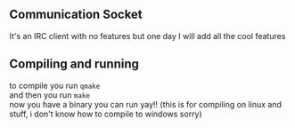 ## Communication Socket
It's an IRC client with no features but one day I will add all the cool features

## Compiling and running
to compile you run `qmake`<br>
and then you run `make`<br>
now you have a binary you can run yay!!
(this is for compiling on linux and stuff, i don't know how to compile to windows sorry)
